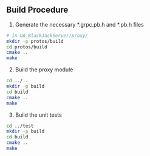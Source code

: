 ## Build Procedure
1. Generate the necessary *.grpc.pb.h and *.pb.h files
```bash
# in UA_BlackJackServer/proxy/
mkdir -p protos/build
cd protos/build
cmake ..
make
```
2. Build the proxy module 
```bash
cd ../..
mkdir -p build
cd build
cmake ..
make
```
3. Build the unit tests
```bash
cd ../test
mkdir -p build
cd build
cmake ..
make
```